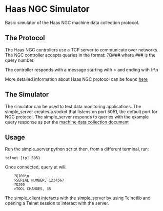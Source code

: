 # Haas NGC Simulator

Basic simulator of the Haas NGC machine data collection protocol.

## The Protocol

The Haas NGC controllers use a TCP server to communicate over networks. The NGC controller accepts queries in the format: ?Q### where ### is the query number.

The controller responds with a message starting with > and ending with \r\n

More detailed information about Haas NGC protocol can be found <a href='https://www.haascnc.com/service/troubleshooting-and-how-to/how-to/machine-data-collection---ngc.html'>here</a>


## The Simulator

The simulator can be used to test data monitoring applications. The simple_server creates a socket that listens on port 5051, the default port for NGC protocol. The simple_server responds to queries with the example query response as per the <a href='https://www.haascnc.com/service/troubleshooting-and-how-to/how-to/machine-data-collection---ngc.html'>machine data collection document</a>

## Usage 

Run the simple_server python script then, from a different terminal, run:

```
telnet [ip] 5051
```

Once connected, query at will.

```
    ?Q100\n
    >SERIAL NUMBER, 1234567
    ?Q200
    >TOOL CHANGES, 35
```

The simple_client interacts with the simple_server by using Telnetlib and opening a Telnet session to interact with the server.


